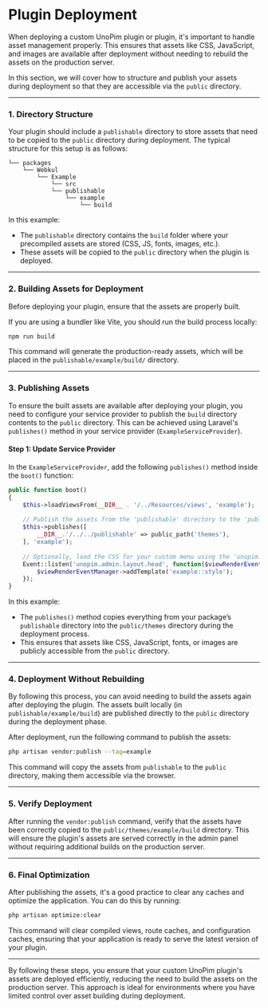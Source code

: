 # Plugin Deployment

When deploying a custom UnoPim plugin or plugin, it's important to handle asset management properly. This ensures that assets like CSS, JavaScript, and images are available after deployment without needing to rebuild the assets on the production server. 

In this section, we will cover how to structure and publish your assets during deployment so that they are accessible via the `public` directory.

---

### 1. **Directory Structure**

Your plugin should include a `publishable` directory to store assets that need to be copied to the `public` directory during deployment. The typical structure for this setup is as follows:

```
└── packages
    └── Webkul
        └── Example
            └── src
            └── publishable
                └── example
                    └── build
```

In this example:

- The `publishable` directory contains the `build` folder where your precompiled assets are stored (CSS, JS, fonts, images, etc.). 
- These assets will be copied to the `public` directory when the plugin is deployed.

---

### 2. **Building Assets for Deployment**

Before deploying your plugin, ensure that the assets are properly built. 

If you are using a bundler like Vite, you should run the build process locally:

```bash
npm run build
```

This command will generate the production-ready assets, which will be placed in the `publishable/example/build/` directory.

---

### 3. **Publishing Assets**

To ensure the built assets are available after deploying your plugin, you need to configure your service provider to publish the `build` directory contents to the `public` directory. This can be achieved using Laravel's `publishes()` method in your service provider (`ExampleServiceProvider`).

#### Step 1: **Update Service Provider**

In the `ExampleServiceProvider`, add the following `publishes()` method inside the `boot()` function:

```php
public function boot()
{
    $this->loadViewsFrom(__DIR__ . '/../Resources/views', 'example');
    
    // Publish the assets from the 'publishable' directory to the 'public/themes' directory
    $this->publishes([
        __DIR__.'/../../publishable' => public_path('themes'),
    ], 'example');
    
    // Optionally, load the CSS for your custom menu using the 'unopim.admin.layout.head' event
    Event::listen('unopim.admin.layout.head', function($viewRenderEventManager) {
        $viewRenderEventManager->addTemplate('example::style');
    });
}
```

In this example:
- The `publishes()` method copies everything from your package’s `publishable` directory into the `public/themes` directory during the deployment process.
- This ensures that assets like CSS, JavaScript, fonts, or images are publicly accessible from the `public` directory.

---

### 4. **Deployment Without Rebuilding**

By following this process, you can avoid needing to build the assets again after deploying the plugin. The assets built locally (in `publishable/example/build`) are published directly to the `public` directory during the deployment phase.

After deployment, run the following command to publish the assets:

```bash
php artisan vendor:publish --tag=example
```

This command will copy the assets from `publishable` to the `public` directory, making them accessible via the browser.

---

### 5. **Verify Deployment**

After running the `vendor:publish` command, verify that the assets have been correctly copied to the `public/themes/example/build` directory. This will ensure the plugin's assets are served correctly in the admin panel without requiring additional builds on the production server.

---

### 6. **Final Optimization**

After publishing the assets, it's a good practice to clear any caches and optimize the application. You can do this by running:

```bash
php artisan optimize:clear
```

This command will clear compiled views, route caches, and configuration caches, ensuring that your application is ready to serve the latest version of your plugin.

---

By following these steps, you ensure that your custom UnoPim plugin's assets are deployed efficiently, reducing the need to build the assets on the production server. This approach is ideal for environments where you have limited control over asset building during deployment.